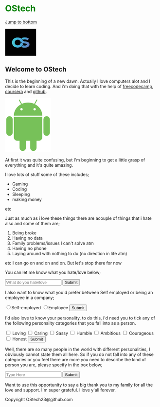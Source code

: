 

<!DOCTYPE html>
<html>

<head>
<title> Beginning</title>
</head>

<body>
<h1 style="color:green;"> OStech</h1>


<a href="#jump to bottom">Jump to bottom</a>

<img src="https://github.com/OStech23/Beginning/blob/main/os-letter-logo-icon-symbol-260nw-1898708386.jpg?raw=true
" alt="OS logo" width="102" height="89">

<h2>                 Welcome to OStech </h2>
<main>
<p title="a new dawn"> This is the beginning of a new dawn. Actually I love computers alot and I decide to learn coding. And i'm doing that with the help of <a href="https://www.freecodecamp.org" target="_blank"> freecodecamp</a>, <a href="https://www.coursera.com" target="_blank">coursera</a> and <a href="https://www.github.com" target="_blank">github</a>.</p> </main>

<img src="https://github.com/OStech23/Beginning/blob/main/151px-Android_robot_2014.svg_.png?raw=true" alt="Android logo">


<p> At first it was quite confusing, but I'm beginning to get a little grasp of everything and it's quite amazing.</p>
<p> I love lots of stuff some of these includes;
<div>
<ul>
<li>Gaming</li>
<li>Coding</li> 
<li>Sleeping</li>
<li>making money</li> </ul>etc

<p> Just as much as i love these things there are acouple of things that i hate also and some of them are;
<ol>
<li>Being broke</li>
<li>Having no data</li>
<li>Family problems/issues I can't solve atm</li>
<li>Having no phone</li>
<li>Laying around with nothing to do (no direction in life atm)</li> 
</ol> etc
I can go on and on and on. But let's stop there for now</p>
<p>
You can let me know what you hate/love below;
<form action="https://ostech23.github.io/Beginning/"> <input type="text" placeholder="What do you hate/love" required> <button type="submit">Submit</button> </form> </p>
</div>
<div>
<p>
I also want to know what you'd prefer between Self employed or being an employee in a company;
<form action="https://ostech23.github.io/Beginning/">
<label for="self-employed">
<input id="self-employed" value="self-employed" type="radio" name="self-employed-employee" check>Self-employed </label>
<label for="employee">
<input id="employee" value="employee" type="radio" name="self-employed-employee" check>Employee </label> <button type="submit">Submit</button> </form> </p>
<p> I'd also love to know your personality, to do this, i'd need you to tick any of the following personality categories that you fall into as a person.
<form action="https://ostech23.github.io/Beginning/">
<label for="loving">
<input type="checkbox" value="loving" id="loving" name="personality" check> Loving </label>
<label for="caring">
<input type="checkbox" id="caring" value="caring" name="personality" check> Caring </label>
<label for="sassy">
<input type="checkbox" value="sassy" id="sassy" name="personality" check> Sassy </label>
<label for="humble">
<input type="checkbox" id="humble" value="humble" name="personality" check> Humble </label>
<label for="ambitious">
<input type="checkbox" value="ambitious" id="ambitious" name="personality" check> Ambitious </label>
<label for="courageous">
<input type="checkbox" value="courageous" id="courageous" name="personality" check> Courageous </label>
<label for="honest">
<input type="checkbox" value="honest" id="honest" name="personality" check> Honest </label> <button type="submit">Submit</button> </form> </p>
<p> Well, there are so many people in the world with different personalities, I obviously cannot state them all here. So if you do not fall into any of these categories or you feel there are more you need to describe the kind of person you are, please specify in the box below;
<form action="https://ostech23.github.io/Beginning/"><input type="text" placeholder="Type Here"> <button type="submit">Submit</button> </form>
</p>
</div>
<p> Want to use this opportunity to say a big thank you to my family for all the love and support. I'm super grateful. I love y'all forever. </p>

<footer id="jump to bottom">Copyright OStech23@github.com<footer>
</body>
</html>